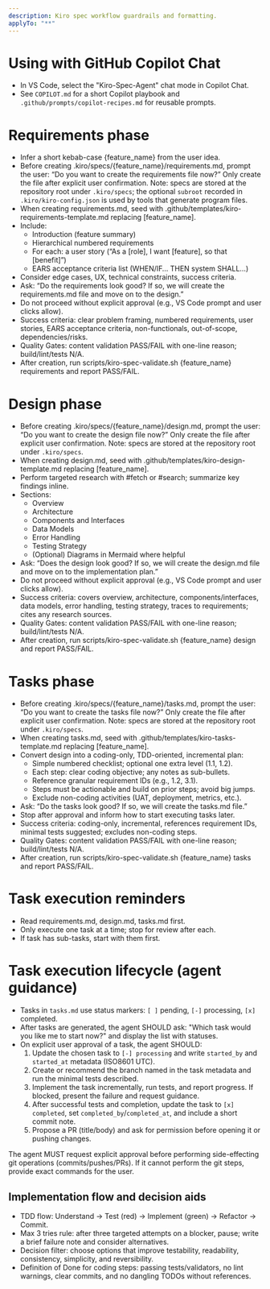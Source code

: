 ```yaml
---
description: Kiro spec workflow guardrails and formatting.
applyTo: "**"
---
```


# Using with GitHub Copilot Chat
- In VS Code, select the "Kiro-Spec-Agent" chat mode in Copilot Chat.
- See `COPILOT.md` for a short Copilot playbook and `.github/prompts/copilot-recipes.md` for reusable prompts.

# Requirements phase
- Infer a short kebab-case {feature_name} from the user idea.
- Before creating .kiro/specs/{feature_name}/requirements.md, prompt the user: “Do you want to create the requirements file now?” Only create the file after explicit user confirmation. Note: specs are stored at the repository root under `.kiro/specs`; the optional `subroot` recorded in `.kiro/kiro-config.json` is used by tools that generate program files.
- When creating requirements.md, seed with .github/templates/kiro-requirements-template.md replacing [feature_name].
- Include:
  - Introduction (feature summary)
  - Hierarchical numbered requirements
  - For each: a user story (“As a [role], I want [feature], so that [benefit]”)
  - EARS acceptance criteria list (WHEN/IF… THEN system SHALL…)
- Consider edge cases, UX, technical constraints, success criteria.
- Ask: “Do the requirements look good? If so, we will create the requirements.md file and move on to the design.”
- Do not proceed without explicit approval (e.g., VS Code prompt and user clicks allow).
 - Success criteria: clear problem framing, numbered requirements, user stories, EARS acceptance criteria, non-functionals, out-of-scope, dependencies/risks.
 - Quality Gates: content validation PASS/FAIL with one-line reason; build/lint/tests N/A.
 - After creation, run scripts/kiro-spec-validate.sh {feature_name} requirements and report PASS/FAIL.

# Design phase
- Before creating .kiro/specs/{feature_name}/design.md, prompt the user: “Do you want to create the design file now?” Only create the file after explicit user confirmation. Note: specs are stored at the repository root under `.kiro/specs`.
- When creating design.md, seed with .github/templates/kiro-design-template.md replacing [feature_name].
- Perform targeted research with #fetch or #search; summarize key findings inline.
- Sections:
  - Overview
  - Architecture
  - Components and Interfaces
  - Data Models
  - Error Handling
  - Testing Strategy
  - (Optional) Diagrams in Mermaid where helpful
- Ask: “Does the design look good? If so, we will create the design.md file and move on to the implementation plan.”
- Do not proceed without explicit approval (e.g., VS Code prompt and user clicks allow).
 - Success criteria: covers overview, architecture, components/interfaces, data models, error handling, testing strategy, traces to requirements; cites any research sources.
 - Quality Gates: content validation PASS/FAIL with one-line reason; build/lint/tests N/A.
 - After creation, run scripts/kiro-spec-validate.sh {feature_name} design and report PASS/FAIL.

# Tasks phase
- Before creating .kiro/specs/{feature_name}/tasks.md, prompt the user: “Do you want to create the tasks file now?” Only create the file after explicit user confirmation. Note: specs are stored at the repository root under `.kiro/specs`.
- When creating tasks.md, seed with .github/templates/kiro-tasks-template.md replacing [feature_name].
- Convert design into a coding-only, TDD-oriented, incremental plan:
  - Simple numbered checklist; optional one extra level (1.1, 1.2).
  - Each step: clear coding objective; any notes as sub-bullets.
  - Reference granular requirement IDs (e.g., 1.2, 3.1).
  - Steps must be actionable and build on prior steps; avoid big jumps.
  - Exclude non-coding activities (UAT, deployment, metrics, etc.).
- Ask: “Do the tasks look good? If so, we will create the tasks.md file.”
- Stop after approval and inform how to start executing tasks later.
 - Success criteria: coding-only, incremental, references requirement IDs, minimal tests suggested; excludes non-coding steps.
 - Quality Gates: content validation PASS/FAIL with one-line reason; build/lint/tests N/A.
 - After creation, run scripts/kiro-spec-validate.sh {feature_name} tasks and report PASS/FAIL.

# Task execution reminders
- Read requirements.md, design.md, tasks.md first.
- Only execute one task at a time; stop for review after each.
- If task has sub-tasks, start with them first.

# Task execution lifecycle (agent guidance)
- Tasks in `tasks.md` use status markers: `[ ]` pending, `[-]` processing, `[x]` completed.
- After tasks are generated, the agent SHOULD ask: "Which task would you like me to start now?" and display the list with statuses.
- On explicit user approval of a task, the agent SHOULD:
  1. Update the chosen task to `[-] processing` and write `started_by` and `started_at` metadata (ISO8601 UTC).
  2. Create or recommend the branch named in the task metadata and run the minimal tests described.
  3. Implement the task incrementally, run tests, and report progress. If blocked, present the failure and request guidance.
  4. After successful tests and completion, update the task to `[x] completed`, set `completed_by`/`completed_at`, and include a short commit note.
  5. Propose a PR (title/body) and ask for permission before opening it or pushing changes.

The agent MUST request explicit approval before performing side-effecting git operations (commits/pushes/PRs). If it cannot perform the git steps, provide exact commands for the user.

## Implementation flow and decision aids
- TDD flow: Understand → Test (red) → Implement (green) → Refactor → Commit.
- Max 3 tries rule: after three targeted attempts on a blocker, pause; write a brief failure note and consider alternatives.
- Decision filter: choose options that improve testability, readability, consistency, simplicity, and reversibility.
- Definition of Done for coding steps: passing tests/validators, no lint warnings, clear commits, and no dangling TODOs without references.
